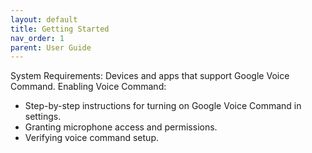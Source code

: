 ```yaml
---
layout: default
title: Getting Started
nav_order: 1
parent: User Guide
---
```


System Requirements: Devices and apps that support Google Voice Command.
Enabling Voice Command:
 * Step-by-step instructions for turning on Google Voice Command in settings.
 * Granting microphone access and permissions.
 * Verifying voice command setup.